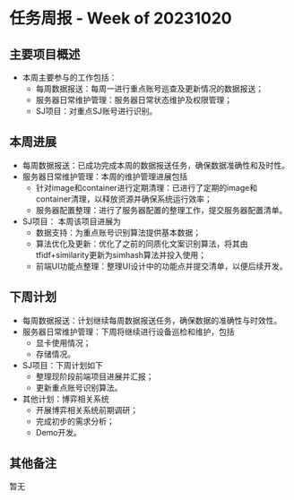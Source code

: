 
# 任务周报 - Week of 20231020


## 主要项目概述

- 本周主要参与的工作包括：
	- 每周数据报送：每周一进行重点账号巡查及更新情况的数据报送；
	- 服务器日常维护管理：服务器日常状态维护及权限管理；
	- SJ项目：对重点SJ账号进行识别。


## 本周进展

- 每周数据报送：已成功完成本周的数据报送任务，确保数据准确性和及时性。
- 服务器日常维护管理：本周的维护管理进展包括
	- 针对image和container进行定期清理：已进行了定期的image和container清理，以释放资源并确保系统运行效率；
	- 服务器配置整理：进行了服务器配置的整理工作，提交服务器配置清单。
- SJ项目： 本周该项目进展为
	- 数据支持：为重点账号识别算法提供基本数据；
	- 算法优化及更新：优化了之前的同质化文案识别算法，将其由tfidf+similarity更新为simhash算法并投入使用；
	- 前端UI功能点整理：整理UI设计中的功能点并提交清单，以便后续开发。


## 下周计划

- 每周数据报送：计划继续每周数据报送任务，确保数据的准确性与时效性。
- 服务器日常维护管理：下周将继续进行设备巡检和维护，包括
	- 显卡使用情况；
	- 存储情况。
- SJ项目：下周计划如下
	- 整理现阶段前端项目进展并汇报；
	- 更新重点账号识别算法。
- 其他计划：博弈相关系统
	- 开展博弈相关系统前期调研；
	- 完成初步的需求分析；
	- Demo开发。

## 其他备注

暂无
